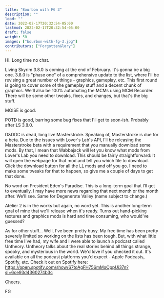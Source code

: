 ```yaml
---
title: "Bourbon with FG 3"
description: ""
lead: ""
date: 2022-02-17T20:32:54-05:00
lastmod: 2022-02-17T20:32:54-05:00
draft: false
weight: 50
images: ["bourbon-with-fg-3.jpg"]
contributors: ["ForgottenGlory"]
---
```


Hi. Long time no chat.

Living Skyrim 3.8.0 is coming at the end of February. It's gonna be a big one. 3.8.0 is "phase one" of a comprehensive update to the list, where I'll be revising a great number of things - graphics, gameplay, etc. This first round is going to cover some of the gameplay stuff and a decent chunk of graphics. We'll also be 100% automating the MCMs using MCM Recorder. There will be some other tweaks, fixes, and changes, but that's the big stuff.

MOISE is good.

POTD is good, barring some bug fixes that I'll get to soon-ish. Probably after LS 3.8.0.

D&DDC is dead, long live Masterstroke. Speaking of, Masterstroke is due for a beta. Due to the issues with Lover's Lab's API, I'll be releasing the Masterstroke beta with a requirement that you manually download some mods. By that, I mean that Wabbajack will let you know what mods from Lover's Lab you need to download. This should be fairly straightforward: It will open the webpage for that mod and tell you which file to download. Click the download button for all the LL mods and off you go. I need to make some tweaks for that to happen, so give me a couple of days to get that done. 

No word on President Eden's Paradise. This is a long-term goal that I'll get to eventually. I may have more news regarding that next month or the month after. We'll see. Same for Degenerate Valley (name subject to change.)

Atelier 2 is in the works but again, no word yet. This is another long-term goal of mine that we'll release when it's ready. Turns out hand-picking textures and graphics mods is hard and time consuming, who would've guessed?

As for other stuff... Well, I've been pretty busy. My free time has been pretty severely limited so working on the lists has been tough. But, with what little free time I've had, my wife and I were able to launch a podcast called Untheory. Untheory talks about the real stories behind all things strange, spooky, and mysterious in the world. We'd love if you checked it out. It's available on all the podcast platforms you'd expect - Apple Podcasts, Spotify, etc. Check it out on Spotify here: https://open.spotify.com/show/67toAgFH756mMoOppUi37n?si=6ce93d4360274b3c

Cheers.

FG


